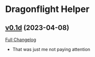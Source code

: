# Dragonflight Helper

## [v0.1d](https://github.com/Auctionator/DragonflightHelper/tree/v0.1d) (2023-04-08)
[Full Changelog](https://github.com/Auctionator/DragonflightHelper/compare/v0.1c...v0.1d) 

- That was just me not paying attention  
